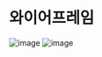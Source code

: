 # 와이어프레임 

![image](https://github.com/honghyoeun/Web-Portfolio/assets/77725041/208d6b96-ba8d-4081-bdb9-0fd74942bd19)
![image](https://github.com/honghyoeun/Web-Portfolio/assets/77725041/5ea530ef-a5a2-4f84-a3f3-467e45435b20)
